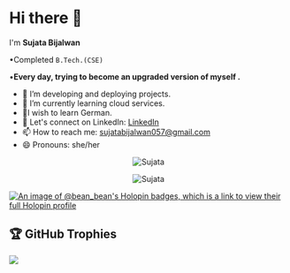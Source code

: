 # Hi there 👋


I'm **Sujata Bijalwan**

•Completed `B.Tech.(CSE)`

•**Every day, trying to become an upgraded version of myself .**

- 🔭 I’m developing and deploying projects.
- 🌱 I’m currently learning cloud services.
- 🎄I wish to learn German.
- 💬 Let's connect on LinkedIn: [LinkedIn](https://www.linkedin.com/in/sujata-bijalwan-7bab75229/)
- 📫 How to reach me: sujatabijalwan057@gmail.com
- 😄 Pronouns: she/her


<p align="center"> <img src="https://github-readme-stats-sigma-five.vercel.app/api?username=sujata005&show_icons=true&theme=great-gatsby" alt="Sujata" />
  
  
  <p align="center"> <img src="https://github-readme-streak-stats.herokuapp.com/?user=Sujata005&theme=great-gatsby" alt="Sujata" /></p>

[![An image of @bean_bean's Holopin badges, which is a link to view their full Holopin profile](https://holopin.me/bean_bean)](https://holopin.io/@bean_bean)  

## 🏆 GitHub Trophies
![](https://github-profile-trophy.vercel.app/?username=Sujata005&theme=aura)
